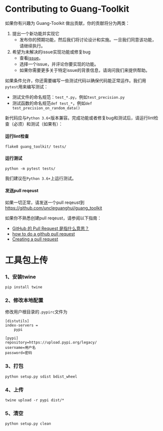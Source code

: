 # Contributing to Guang-Toolkit

如果你有兴趣为 Guang-Toolkit 做出贡献，你的贡献将分为两类：

1. 提出一个新功能并实现它
    - 发布你的预期功能，然后我们将讨论设计和实施。一旦我们同意该功能，请继续执行。
2. 希望为未解决的issue实现功能或修复bug
    - 查看[issue](https://github.com/uncleguanghui/guang_toolkit/issues)。
    - 选择一个issue，并评论你要实现的功能。
    - 如果你需要更多关于特定issue的背景信息，请询问我们来提供帮助。

如果条件允许，你还需要编写一些测试代码以确保代码能正常运作。我们用`pytest`用来编写测试：
  - 测试文件的命名规范：`test_*.py`，例如`test_precision.py`
  - 测试函数的命名规范`def test_*`，例如`def test_precision_on_random_data()`

新代码应与`Python 3.6+`版本兼容。完成功能或者修复bug和测试后，请运行lint检查（必须）和测试（如果有）：

#### 运行lint检查

```
flake8 guang_toolkit/ tests/
```

#### 运行测试

```
python -m pytest tests/
```

我们建议在`Python 3.6+`上运行测试。

#### 发送pull reqeust

如果一切正常，请发送一个pull reqeust到 https://github.com/uncleguanghui/guang_toolkit

如果你不熟悉创建pull reqeust，请参阅以下指南：

* [GitHub 的 Pull Request 是指什么意思？](https://www.zhihu.com/question/21682976)
* [how to do a github pull request](http://stackoverflow.com/questions/14680711/how-to-do-a-github-pull-request)
* [Creating a pull request](https://help.github.com/articles/creating-a-pull-request)


#  工具包上传

### 1、安装twine
 
```
pip install twine
```

### 2、修改本地配置

修改用户根目录的`.pypirc`文件为

```
[distutils]
index-servers =
    pypi

[pypi]
repository=https://upload.pypi.org/legacy/
username=用户名
password=密码
```

### 3、打包


```
python setup.py sdist bdist_wheel

```

### 4、上传

```
twine upload -r pypi dist/*   
```

### 5、清空

```
python setup.py clean   
```
